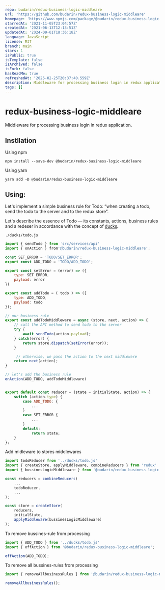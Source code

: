 ```yaml
---
repo: budarin/redux-business-logic-middleare
url: 'https://github.com/budarin/redux-business-logic-middleare'
homepage: 'https://www.npmjs.com/package/@budarin/redux-business-logic-middleare'
starredAt: '2021-11-05T23:04:57Z'
createdAt: '2021-06-13T12:13:51Z'
updatedAt: '2024-09-01T18:36:18Z'
language: JavaScript
license: MIT
branch: main
stars: 1
isPublic: true
isTemplate: false
isArchived: false
isFork: false
hasReadMe: true
refreshedAt: '2025-02-25T20:37:40.559Z'
description: Middleware for processing business login in redux application
tags: []
---
```


# redux-business-logic-middleare

Middleware for processing business login in redux application.

## Instllation

Using npm

```shell
npm install --save-dev @budarin/redux-business-logic-middleare
```

Using yarn

```shell
yarn add -D @budarin/redux-business-logic-middleare
```

## Using:

Let's implement a simple business rule for Todo: “when creating a todo, send the todo to the server and to the redux store”.

Let's describe the essence of Todo — its constants, actions, business rules and a redeser in accordance with the concept of [ducks](https://github.com/erikras/ducks-modular-redux).

`./ducks/todo.js`

```js
import { sendTodo } from 'src/services/api'
import { onAction } from'@budarin/redux-business-logic-middleare';

const SET_ERROR = 'TODO/SET_ERROR';
export const ADD_TODO = 'TODO/ADD_TODO';

export const setError = (error) => ({
    type: SET_ERROR,
    payload: error
})

export const addTodo = ( todo ) => ({
    type: ADD_TODO,
    payload: todo 
});

// our business rule
export const addTodoMiddleware = async (store, next, action) => {
    // call the API method to send todo to the server
    try {
        await sendTodo(action.payload);
    } catch(error) {
        return store.dispatch(setError(error));
    }

     // otherwise, we pass the action to the next middleware
    return next(action);
}

// let's add the business rule
onAction(ADD_TODO, addTodoMiddleware)


export default const reducer = (state = initialState, action) => {
    switch (action.type) {
        case ADD_TODO: {
            ...
        }
        case SET_ERROR {
            ...
        }
        default:
            return state;
    }
};
```

Add midleware to stores middlewares

```js
import todoReducer from '../ducks/todo.js'
import { createStore, applyMiddleware, combineReducers } from 'redux'
import { bussinesLogicMiddleware } from '@budarin/redux-business-logic-middleare';

const reducers = combineReducers(
    ...
    todoReducer,
    ...
);

const store = createStore(
    reducers, 
    initialState, 
    applyMiddleware(bussinesLogicMiddleware)
);
```

To remove bussines-rule from processing

```js
import { ADD_TODO } from '../ducks/todo.js'
import { offAction } from '@budarin/redux-business-logic-middleare';

offAction(ADD_TODO);
```
To remove all bussines-rules from processing

```js
import { removeAllbusinessRules } from '@budarin/redux-business-logic-middleare';

removeAllbusinessRules();
```

